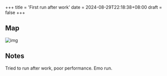 +++
title = 'First run after work'
date = 2024-08-29T22:18:38+08:00
draft = false
+++
## Map

![img](/20240829.png)

## Notes
Tried to run after work, poor performance. Emo run.

